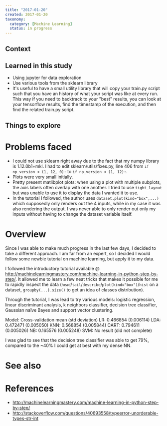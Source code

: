 ```yaml
---
title: "2017-01-20"
created: 2017-01-20
taxonomy:
  category: [Machine Learning]
  status: in progress
---
```


## Context

## Learned in this study
* Using jupyter for data exploration
* Use various tools from the sklearn library
* It's useful to have a small utility library that will copy your train.py script such that you have an history of what your script was like at every run. This way if you need to backtrack to your "best" results, you can look at your tensorflow results, find the timestamp of the execution, and then find the related train.py script.

## Things to explore

# Problems faced
* I could not use sklearn right away due to the fact that my numpy library is 1.12.0b1+mkl. I had to edit sklearn/utils/fixes.py, line 406 from `if np_version < (1, 12, 0):` to `if np_version < (1, 12):`.
* Plots were very small initially.
* Pretty present matlibplot plots: when using a plot with multiple subplots, the axis labels often overlap with one another. I tried to use `tight_layout` but was unable to use it to display the data I wanted it to use.
* In the tutorial I followed, the author uses `dataset.plot(kind="box",...)` which supposedly only renders out the 4 inputs, while in my case it was also rendering the output. I was never able to only render out only my inputs without having to change the dataset variable itself.

# Overview
Since I was able to make much progress in the last few days, I decided to take a different approach. I am far from an expert, so I decided I would follow some newbie tutorial on machine learning, but apply it to my data.

I followed the introductory tutorial available @ http://machinelearningmastery.com/machine-learning-in-python-step-by-step/. It allowed me to learn a few neat tricks that makes it possible for me to rapidly inspect the data (`head`/`tail`/`describe`/`plot(kind="box")`/`hist` on a dataset, `groupby(...).size()` to get an idea of classes distribution).

Through the tutorial, I was lead to try various models: logistic regression, linear discriminant analysis, k neighbors classifier, decision tree classifier, Gaussian naïve Bayes and support vector clustering.

Model: Cross-validation mean (std deviation)
LR: 0.466854 (0.006114)
LDA: 0.472471 (0.005050)
KNN: 0.568854 (0.005844)
CART: 0.794611 (0.005026)
NB: 0.165576 (0.005248)
SVM: No result (did not complete)

I was glad to see that the decision tree classifier was able to get 79%, compared to the ~40% I could get at best with my dense NN.

# See also

# References
* http://machinelearningmastery.com/machine-learning-in-python-step-by-step/
* http://stackoverflow.com/questions/40693558/typeerror-unorderable-types-str-int